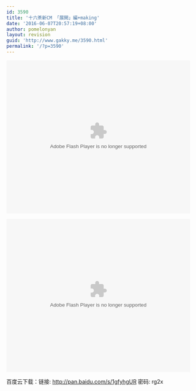 ```yaml
---
id: 3590
title: '十六茶新CM 「展開」編+making'
date: '2016-06-07T20:57:19+08:00'
author: pomelonyan
layout: revision
guid: 'http://www.gakky.me/3590.html'
permalink: '/?p=3590'
---
```


<embed align="middle" height="400" src="http://player.youku.com/player.php/sid/XMTU5OTUzMjEwOA==/v.swf" type="application/x-shockwave-flash" width="480"></embed>

<embed align="middle" height="400" src="http://player.youku.com/player.php/sid/XMTU5OTUzMzk2MA==/v.swf" type="application/x-shockwave-flash" width="480"></embed>

百度云下载：链接: <http://pan.baidu.com/s/1gfyhgUR> 密码: rg2x